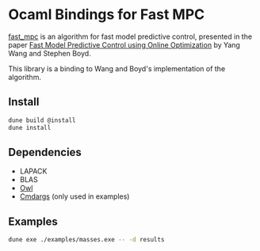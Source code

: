 # Ocaml Bindings for Fast MPC

[fast_mpc](https://web.stanford.edu/~boyd/fast_mpc/) is an algorithm for fast model predictive control, presented in the paper [Fast Model Predictive Control using Online Optimization](http://stanford.edu/~boyd/papers/pdf/fast_mpc.pdf) by Yang Wang and Stephen Boyd.

This library is a binding to Wang and Boyd's implementation of the algorithm.

## Install

```sh 
dune build @install
dune install
```

## Dependencies
* LAPACK
* BLAS
* [Owl](https://github.com/owlbarn/owl.git)
* [Cmdargs](https://github.com/ghennequin/cmdargs.git) (only used in examples)

## Examples

```sh
dune exe ./examples/masses.exe -- -d results
```
